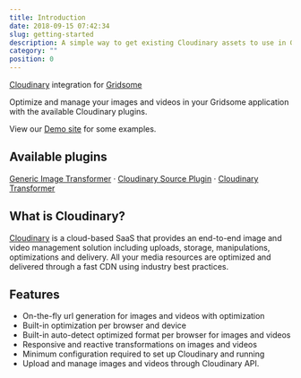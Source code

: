```yaml
---
title: Introduction
date: 2018-09-15 07:42:34
slug: getting-started
description: A simple way to get existing Cloudinary assets to use in Gridsome apps with optimization.
category: ""
position: 0
---
```


[Cloudinary](https://cloudinary.com) integration for [Gridsome](https://gridsome.org)

Optimize and manage your images and videos in your Gridsome application with the available Cloudinary plugins.

View our [Demo site](/demo) for some examples.

## Available plugins

[Generic Image Transformer](/image-transformer) · [Cloudinary Source Plugin](/source-plugin) · [Cloudinary Transformer](/cloudinary-transformer)

## What is Cloudinary?

[Cloudinary](https://cloudinary.com) is a cloud-based SaaS that provides an end-to-end image and video management solution including uploads, storage, manipulations, optimizations and delivery. All your media resources are optimized and delivered through a fast CDN using industry best practices.

## Features

* On-the-fly url generation for images and videos with optimization
* Built-in optimization per browser and device
* Built-in auto-detect optimized format per browser for images and videos
* Responsive and reactive transformations on images and videos
* Minimum configuration required to set up Cloudinary and running
* Upload and manage images and videos through Cloudinary API.
